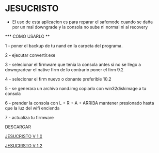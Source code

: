 # JESUCRISTO


* El uso de esta aplicacion es para reparar el safemode cuando se daña por un mal downgrade y la consola no sube ni normal ni al recovery


*** COMO USARLO **

1 - poner el backup de tu nand en la carpeta del programa.

2 - ejecutar convertir.exe

3 - selecionar el firmware que tenia la consola antes si no se llego a downgradear el native firm de lo contrario poner el firm 9.2

4 - selecionar el firm nuevo o donante preferible 10.2

5 - se generara un archivo nand.img copiarlo con win32diskimage a tu consola

6 - prender la consola con L + R + A + ARRIBA mantener presionado hasta que la luz del wifi encienda

7 - actualiza tu firmware

DESCARGAR 

<a href="https://github.com/tetrastrider/brick-recovery/archive/master.zip">JESUCRISTO V 1.0</a>

<a href="https://github.com/tetrastrider/brick-recovery/blob/master/JESUCRISTO%20V1.2.rar?raw=true">JESUCRISTO V 1.2</a>
